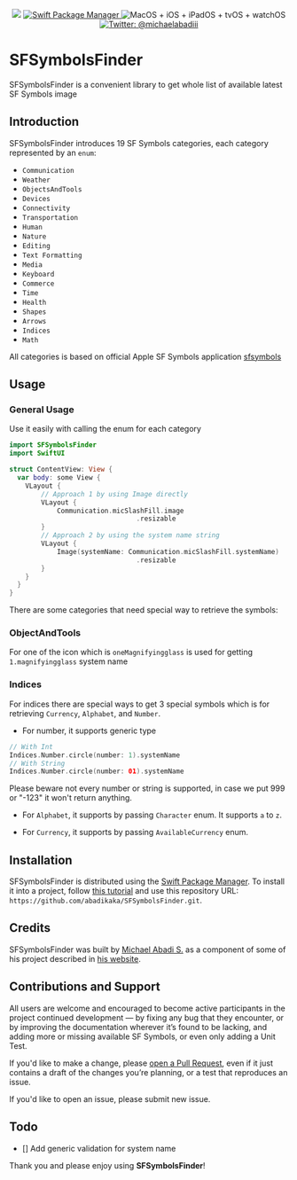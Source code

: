 <p align="center">
    <img src="https://img.shields.io/badge/swift-5.2-orange.svg" />
    <a href="https://swift.org/package-manager">
        <img src="https://img.shields.io/badge/swiftpm-compatible-brightgreen.svg?style=flat" alt="Swift Package Manager" />
    </a>
     <img src="https://img.shields.io/badge/platforms-macOS+iOS+iPadOS+tvOS+watchOS-brightgreen.svg?style=flat" alt="MacOS + iOS + iPadOS + tvOS + watchOS" />
    <a href="https://twitter.com/michaelabadiii">
        <img src="https://img.shields.io/badge/twitter-@michaelabadiii-blue.svg?style=flat" alt="Twitter: @michaelabadiii" />
    </a>
</p>

# SFSymbolsFinder

SFSymbolsFinder is a convenient library to get whole list of available latest SF Symbols image

## Introduction
 
 SFSymbolsFinder introduces 19 SF Symbols categories, each category represented by an `enum`: 

- `Communication`
- `Weather`
- `ObjectsAndTools`
- `Devices`
- `Connectivity`
- `Transportation`
- `Human`
- `Nature`
- `Editing`
- `Text Formatting`
- `Media`
- `Keyboard`
- `Commerce`
- `Time`
- `Health`
- `Shapes`
- `Arrows`
- `Indices`
- `Math`

All categories is based on official Apple SF Symbols application [sfsymbols](https://developer.apple.com/sf-symbols/)

## Usage

### General Usage

Use it easily with calling the enum for each category

```swift
import SFSymbolsFinder
import SwiftUI

struct ContentView: View {
  var body: some View {
    VLayout {
        // Approach 1 by using Image directly
        VLayout {
            Communication.micSlashFill.image
                                .resizable
        }
        // Approach 2 by using the system name string
        VLayout {
            Image(systemName: Communication.micSlashFill.systemName)
                                .resizable
        }
    }
  }
}
```

There are some categories that need special way to retrieve the symbols: 

### ObjectAndTools

For one of the icon which is `oneMagnifyingglass` is used for getting `1.magnifyingglass` system name

### Indices

For indices there are special ways to get 3 special symbols which is for retrieving `Currency`, `Alphabet`, and `Number`.

- For number, it supports generic type
```swift
// With Int
Indices.Number.circle(number: 1).systemName
// With String
Indices.Number.circle(number: 01).systemName
```
Please beware not every number or string is supported, in case we put 999 or "-123" it won't return anything.

- For `Alphabet`, it supports by passing `Character` enum. It supports `a` to `z`.

- For `Currency`, it supports by passing `AvailableCurrency` enum.

## Installation

SFSymbolsFinder is distributed using the [Swift Package Manager](https://swift.org/package-manager). To install it into a project, follow [this tutorial](https://developer.apple.com/documentation/swift_packages/adding_package_dependencies_to_your_app) and use this repository URL: `https://github.com/abadikaka/SFSymbolsFinder.git`.

## Credits

SFSymbolsFinder was built by [Michael Abadi S.](https://twitter.com/michaelabadiii) as a component of some of his project described in [his website](https://michaelabadi.com).

## Contributions and Support

All users are welcome and encouraged to become active participants in the project continued development — by fixing any bug that they encounter, or by improving the documentation wherever it’s found to be lacking, and adding more or missing available SF Symbols, or even only adding a Unit Test.

If you'd like to make a change, please [open a Pull Request](https://github.com/zntfdr/AStack/pull/new), even if it just contains a draft of the changes you’re planning, or a test that reproduces an issue.

If you'd like to open an issue, please submit new issue.

## Todo

- [] Add generic validation for system name

Thank you and please enjoy using **SFSymbolsFinder**!
